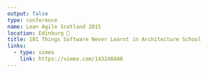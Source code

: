 ```yaml
---
output: false
type: conference
name: Lean Agile Scotland 2015
location: Edinburg 🏴󠁧󠁢󠁳󠁣󠁴󠁿
title: 101 Things Software Never Learnt in Architecture School
links:
  - type: vimeo
    link: https://vimeo.com/143246048
---
```

